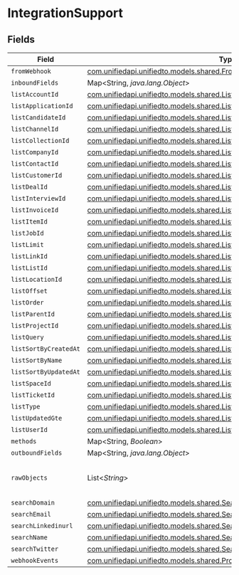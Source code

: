 # IntegrationSupport


## Fields

| Field                                                                                                                                            | Type                                                                                                                                             | Required                                                                                                                                         | Description                                                                                                                                      |
| ------------------------------------------------------------------------------------------------------------------------------------------------ | ------------------------------------------------------------------------------------------------------------------------------------------------ | ------------------------------------------------------------------------------------------------------------------------------------------------ | ------------------------------------------------------------------------------------------------------------------------------------------------ |
| `fromWebhook`                                                                                                                                    | [com.unifiedapi.unifiedto.models.shared.FromWebhook](../../models/shared/FromWebhook.md)                                                         | :heavy_minus_sign:                                                                                                                               | N/A                                                                                                                                              |
| `inboundFields`                                                                                                                                  | Map<String, *java.lang.Object*>                                                                                                                  | :heavy_minus_sign:                                                                                                                               | N/A                                                                                                                                              |
| `listAccountId`                                                                                                                                  | [com.unifiedapi.unifiedto.models.shared.ListAccountId](../../models/shared/ListAccountId.md)                                                     | :heavy_minus_sign:                                                                                                                               | N/A                                                                                                                                              |
| `listApplicationId`                                                                                                                              | [com.unifiedapi.unifiedto.models.shared.ListApplicationId](../../models/shared/ListApplicationId.md)                                             | :heavy_minus_sign:                                                                                                                               | N/A                                                                                                                                              |
| `listCandidateId`                                                                                                                                | [com.unifiedapi.unifiedto.models.shared.ListCandidateId](../../models/shared/ListCandidateId.md)                                                 | :heavy_minus_sign:                                                                                                                               | N/A                                                                                                                                              |
| `listChannelId`                                                                                                                                  | [com.unifiedapi.unifiedto.models.shared.ListChannelId](../../models/shared/ListChannelId.md)                                                     | :heavy_minus_sign:                                                                                                                               | N/A                                                                                                                                              |
| `listCollectionId`                                                                                                                               | [com.unifiedapi.unifiedto.models.shared.ListCollectionId](../../models/shared/ListCollectionId.md)                                               | :heavy_minus_sign:                                                                                                                               | N/A                                                                                                                                              |
| `listCompanyId`                                                                                                                                  | [com.unifiedapi.unifiedto.models.shared.ListCompanyId](../../models/shared/ListCompanyId.md)                                                     | :heavy_minus_sign:                                                                                                                               | N/A                                                                                                                                              |
| `listContactId`                                                                                                                                  | [com.unifiedapi.unifiedto.models.shared.ListContactId](../../models/shared/ListContactId.md)                                                     | :heavy_minus_sign:                                                                                                                               | N/A                                                                                                                                              |
| `listCustomerId`                                                                                                                                 | [com.unifiedapi.unifiedto.models.shared.ListCustomerId](../../models/shared/ListCustomerId.md)                                                   | :heavy_minus_sign:                                                                                                                               | N/A                                                                                                                                              |
| `listDealId`                                                                                                                                     | [com.unifiedapi.unifiedto.models.shared.ListDealId](../../models/shared/ListDealId.md)                                                           | :heavy_minus_sign:                                                                                                                               | N/A                                                                                                                                              |
| `listInterviewId`                                                                                                                                | [com.unifiedapi.unifiedto.models.shared.ListInterviewId](../../models/shared/ListInterviewId.md)                                                 | :heavy_minus_sign:                                                                                                                               | N/A                                                                                                                                              |
| `listInvoiceId`                                                                                                                                  | [com.unifiedapi.unifiedto.models.shared.ListInvoiceId](../../models/shared/ListInvoiceId.md)                                                     | :heavy_minus_sign:                                                                                                                               | N/A                                                                                                                                              |
| `listItemId`                                                                                                                                     | [com.unifiedapi.unifiedto.models.shared.ListItemId](../../models/shared/ListItemId.md)                                                           | :heavy_minus_sign:                                                                                                                               | N/A                                                                                                                                              |
| `listJobId`                                                                                                                                      | [com.unifiedapi.unifiedto.models.shared.ListJobId](../../models/shared/ListJobId.md)                                                             | :heavy_minus_sign:                                                                                                                               | N/A                                                                                                                                              |
| `listLimit`                                                                                                                                      | [com.unifiedapi.unifiedto.models.shared.ListLimit](../../models/shared/ListLimit.md)                                                             | :heavy_minus_sign:                                                                                                                               | N/A                                                                                                                                              |
| `listLinkId`                                                                                                                                     | [com.unifiedapi.unifiedto.models.shared.ListLinkId](../../models/shared/ListLinkId.md)                                                           | :heavy_minus_sign:                                                                                                                               | N/A                                                                                                                                              |
| `listListId`                                                                                                                                     | [com.unifiedapi.unifiedto.models.shared.ListListId](../../models/shared/ListListId.md)                                                           | :heavy_minus_sign:                                                                                                                               | N/A                                                                                                                                              |
| `listLocationId`                                                                                                                                 | [com.unifiedapi.unifiedto.models.shared.ListLocationId](../../models/shared/ListLocationId.md)                                                   | :heavy_minus_sign:                                                                                                                               | N/A                                                                                                                                              |
| `listOffset`                                                                                                                                     | [com.unifiedapi.unifiedto.models.shared.ListOffset](../../models/shared/ListOffset.md)                                                           | :heavy_minus_sign:                                                                                                                               | N/A                                                                                                                                              |
| `listOrder`                                                                                                                                      | [com.unifiedapi.unifiedto.models.shared.ListOrder](../../models/shared/ListOrder.md)                                                             | :heavy_minus_sign:                                                                                                                               | N/A                                                                                                                                              |
| `listParentId`                                                                                                                                   | [com.unifiedapi.unifiedto.models.shared.ListParentId](../../models/shared/ListParentId.md)                                                       | :heavy_minus_sign:                                                                                                                               | N/A                                                                                                                                              |
| `listProjectId`                                                                                                                                  | [com.unifiedapi.unifiedto.models.shared.ListProjectId](../../models/shared/ListProjectId.md)                                                     | :heavy_minus_sign:                                                                                                                               | N/A                                                                                                                                              |
| `listQuery`                                                                                                                                      | [com.unifiedapi.unifiedto.models.shared.ListQuery](../../models/shared/ListQuery.md)                                                             | :heavy_minus_sign:                                                                                                                               | N/A                                                                                                                                              |
| `listSortByCreatedAt`                                                                                                                            | [com.unifiedapi.unifiedto.models.shared.ListSortByCreatedAt](../../models/shared/ListSortByCreatedAt.md)                                         | :heavy_minus_sign:                                                                                                                               | N/A                                                                                                                                              |
| `listSortByName`                                                                                                                                 | [com.unifiedapi.unifiedto.models.shared.ListSortByName](../../models/shared/ListSortByName.md)                                                   | :heavy_minus_sign:                                                                                                                               | N/A                                                                                                                                              |
| `listSortByUpdatedAt`                                                                                                                            | [com.unifiedapi.unifiedto.models.shared.ListSortByUpdatedAt](../../models/shared/ListSortByUpdatedAt.md)                                         | :heavy_minus_sign:                                                                                                                               | N/A                                                                                                                                              |
| `listSpaceId`                                                                                                                                    | [com.unifiedapi.unifiedto.models.shared.ListSpaceId](../../models/shared/ListSpaceId.md)                                                         | :heavy_minus_sign:                                                                                                                               | N/A                                                                                                                                              |
| `listTicketId`                                                                                                                                   | [com.unifiedapi.unifiedto.models.shared.ListTicketId](../../models/shared/ListTicketId.md)                                                       | :heavy_minus_sign:                                                                                                                               | N/A                                                                                                                                              |
| `listType`                                                                                                                                       | [com.unifiedapi.unifiedto.models.shared.ListType](../../models/shared/ListType.md)                                                               | :heavy_minus_sign:                                                                                                                               | N/A                                                                                                                                              |
| `listUpdatedGte`                                                                                                                                 | [com.unifiedapi.unifiedto.models.shared.ListUpdatedGte](../../models/shared/ListUpdatedGte.md)                                                   | :heavy_minus_sign:                                                                                                                               | N/A                                                                                                                                              |
| `listUserId`                                                                                                                                     | [com.unifiedapi.unifiedto.models.shared.ListUserId](../../models/shared/ListUserId.md)                                                           | :heavy_minus_sign:                                                                                                                               | N/A                                                                                                                                              |
| `methods`                                                                                                                                        | Map<String, *Boolean*>                                                                                                                           | :heavy_minus_sign:                                                                                                                               | N/A                                                                                                                                              |
| `outboundFields`                                                                                                                                 | Map<String, *java.lang.Object*>                                                                                                                  | :heavy_minus_sign:                                                                                                                               | N/A                                                                                                                                              |
| `rawObjects`                                                                                                                                     | List<*String*>                                                                                                                                   | :heavy_minus_sign:                                                                                                                               | objects that we map from in the integration                                                                                                      |
| `searchDomain`                                                                                                                                   | [com.unifiedapi.unifiedto.models.shared.SearchDomain](../../models/shared/SearchDomain.md)                                                       | :heavy_minus_sign:                                                                                                                               | N/A                                                                                                                                              |
| `searchEmail`                                                                                                                                    | [com.unifiedapi.unifiedto.models.shared.SearchEmail](../../models/shared/SearchEmail.md)                                                         | :heavy_minus_sign:                                                                                                                               | N/A                                                                                                                                              |
| `searchLinkedinurl`                                                                                                                              | [com.unifiedapi.unifiedto.models.shared.SearchLinkedinurl](../../models/shared/SearchLinkedinurl.md)                                             | :heavy_minus_sign:                                                                                                                               | N/A                                                                                                                                              |
| `searchName`                                                                                                                                     | [com.unifiedapi.unifiedto.models.shared.SearchName](../../models/shared/SearchName.md)                                                           | :heavy_minus_sign:                                                                                                                               | N/A                                                                                                                                              |
| `searchTwitter`                                                                                                                                  | [com.unifiedapi.unifiedto.models.shared.SearchTwitter](../../models/shared/SearchTwitter.md)                                                     | :heavy_minus_sign:                                                                                                                               | N/A                                                                                                                                              |
| `webhookEvents`                                                                                                                                  | [com.unifiedapi.unifiedto.models.shared.PropertyIntegrationSupportWebhookEvents](../../models/shared/PropertyIntegrationSupportWebhookEvents.md) | :heavy_minus_sign:                                                                                                                               | N/A                                                                                                                                              |